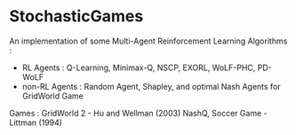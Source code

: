 # StochasticGames

An implementation of some Multi-Agent Reinforcement Learning Algorithms :
- RL Agents : Q-Learning, Minimax-Q, NSCP, EXORL, WoLF-PHC, PD-WoLF
- non-RL Agents : Random Agent, Shapley, and optimal Nash Agents for GridWorld Game

Games : GridWorld 2 - Hu and Wellman (2003) NashQ, Soccer Game - Littman (1994)
